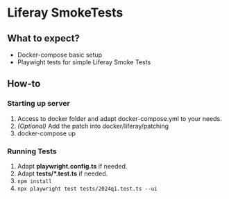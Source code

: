 # Liferay SmokeTests

## What to expect?
- Docker-compose basic setup
- Playwight tests for simple Liferay Smoke Tests

## How-to
### Starting up server
1. Access to docker folder and adapt docker-compose.yml to your needs.
2. *(Optional)* Add the patch into docker/liferay/patching
3. docker-compose up

### Running Tests
1. Adapt **playwright.config.ts** if needed.
2. Adapt **tests/\*.test.ts** if needed.
3. `npm install`
4. `npx playwright test tests/2024q1.test.ts --ui`
